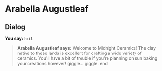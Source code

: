 # Arabella Augustleaf
## Dialog

**You say:** `hail`



>**Arabella Augustleaf says:** Welcome to Midnight Ceramics! The clay native to these lands is excellent for crafting a wide variety of ceramics. You'll have a bit of trouble if you're planning on sun baking your creations however! giggle... giggle.
end
